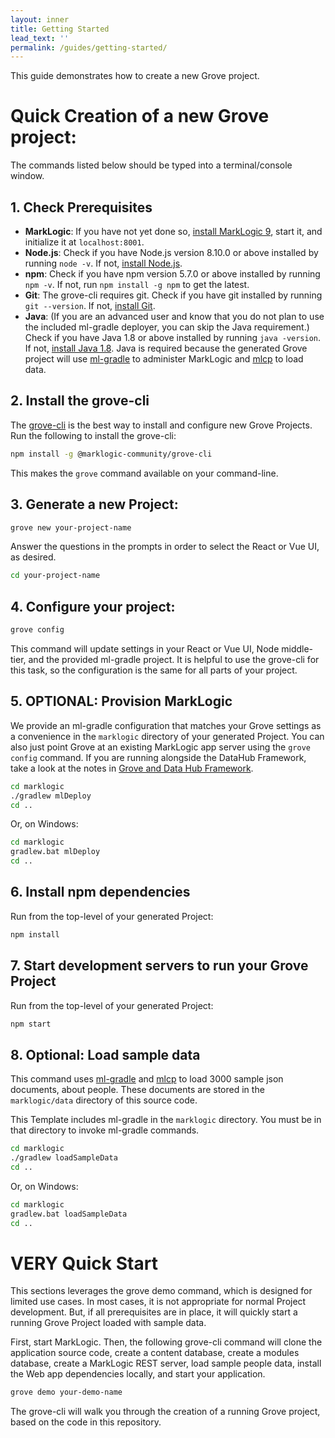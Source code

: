 ```yaml
---
layout: inner
title: Getting Started
lead_text: ''
permalink: /guides/getting-started/
---
```


This guide demonstrates how to create a new Grove project.

# Quick Creation of a new Grove project:

The commands listed below should be typed into a terminal/console window.

## 1. Check Prerequisites

  - **MarkLogic**: If you have not yet done so, [install MarkLogic 9](https://developer.marklogic.com/products), start it, and initialize it at `localhost:8001`.
  - **Node.js**: Check if you have Node.js version 8.10.0 or above installed by running `node -v`. If not, [install Node.js](https://nodejs.org/).
  - **npm**: Check if you have npm version 5.7.0 or above installed by running `npm -v`. If not, run `npm install -g npm` to get the latest.
  - **Git**: The grove-cli requires git. Check if you have git installed by running `git --version`. If not, [install Git](https://git-scm.com/book/en/v2/Getting-Started-Installing-Git).
  - **Java**: (If you are an advanced user and know that you do not plan to use the included ml-gradle deployer, you can skip the Java requirement.) Check if you have Java 1.8 or above installed by running `java -version`. If not, [install Java 1.8](https://www.java.com/en/download/help/download_options.xml). Java is required because the generated Grove project will use [ml-gradle](https://github.com/marklogic-community/ml-gradle) to administer MarkLogic and [mlcp](https://developer.marklogic.com/products/mlcp) to load data.

## 2. Install the grove-cli

The [grove-cli](https://project.marklogic.com/repo/users/pmcelwee/repos/grove-cli/browse) is the best way to install and configure new Grove Projects. Run the following to install the grove-cli:

```bash
npm install -g @marklogic-community/grove-cli
```

This makes the `grove` command available on your command-line.

## 3. Generate a new Project:

```bash
grove new your-project-name
```

Answer the questions in the prompts in order to select the React or Vue UI, as desired.

```bash
cd your-project-name
```

## 4. Configure your project:

```bash
grove config
```

This command will update settings in your React or Vue UI, Node middle-tier, and the provided ml-gradle project. It is helpful to use the grove-cli for this task, so the configuration is the same for all parts of your project.

## 5. OPTIONAL: Provision MarkLogic

We provide an ml-gradle configuration that matches your Grove settings as a convenience in the `marklogic` directory of your generated Project. You can also just point Grove at an existing MarkLogic app server using the `grove config` command. If you are running alongside the DataHub Framework, take a look at the notes in [Grove and Data Hub Framework](/grove/guides/data-hub-framework/).

```bash
cd marklogic
./gradlew mlDeploy
cd ..
```

Or, on Windows:

```bash
cd marklogic
gradlew.bat mlDeploy
cd ..
```

## 6. Install npm dependencies

Run from the top-level of your generated Project:

```bash
npm install
```

## 7. Start development servers to run your Grove Project

Run from the top-level of your generated Project:

```bash
npm start
```

## 8. Optional: Load sample data

This command uses [ml-gradle](https://github.com/marklogic-community/ml-gradle) and [mlcp](https://developer.marklogic.com/products/mlcp) to load 3000 sample json documents, about people. These documents are stored in the `marklogic/data` directory of this source code.

This Template includes ml-gradle in the `marklogic` directory. You must be in that directory to invoke ml-gradle commands.

```bash
cd marklogic
./gradlew loadSampleData
cd ..
```

Or, on Windows:

```bash
cd marklogic
gradlew.bat loadSampleData
cd ..
```

# VERY Quick Start

This sections leverages the grove demo command, which is designed for limited use cases. In most cases, it is not appropriate for normal Project development. But, if all prerequisites are in place, it will quickly start a running Grove Project loaded with sample data.

First, start MarkLogic. Then, the following grove-cli command will clone the application source code, create a content database, create a modules database, create a MarkLogic REST server, load sample people data, install the Web app dependencies locally, and start your application.

```bash
grove demo your-demo-name
```

The grove-cli will walk you through the creation of a running Grove project, based on the code in this repository.
